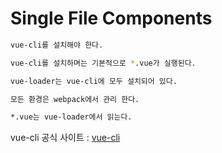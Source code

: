 # Single File Components

``` bash
vue-cli를 설치해야 한다.

vue-cli를 설치하며는 기본적으로 *.vue가 실행된다.

vue-loader는 vue-cli에 모두 설치되어 있다.

모든 환경은 webpack에서 관리 한다.

*.vue는 vue-loader에서 읽는다.
```

vue-cli 공식 사이트 : [vue-cli](https://cli.vuejs.org/)